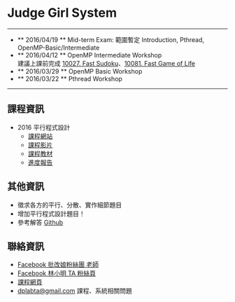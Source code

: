 # Judge Girl System

----
* ** 2016/04/19 ** Mid-term Exam: 範圍暫定 Introduction, Pthread, OpenMP-Basic/Intermediate
* ** 2016/04/12 ** OpenMP Intermediate Workshop  
建議上課前完成 [10027. Fast Sudoku](https://judgegirl.csie.org/problem/0/10027)、[10081. Fast Game of Life](https://judgegirl.csie.org/problem/0/10081)
* ** 2016/03/29 ** OpenMP Basic Workshop
* ** 2016/03/22 ** Pthread Workshop

----

## 課程資訊

* 2016 平行程式設計
	* [課程網站](https://sites.google.com/site/ntucsiepp2016/announcement)
	* [課程影片](https://www.youtube.com/watch?v=yiQyi0HAAfg&list=PLOvZ8aEg7xDn1H78MT2oApPWrLvcxb3fc)
	* [課程教材](https://sites.google.com/site/ntucsiepp2016/materials)
	* [進度報告](https://docs.google.com/spreadsheets/d/1Ou8H8xzxsOkhANkjyLspENyl21bfE1F_GRLoHsTE38Q/edit)

## 其他資訊

*   徵求各方的平行、分散、實作細節題目
*   增加平行程式設計題目！
*   參考解答 [Github](https://github.com/morris821028/UVa/tree/master/OnlineJudge/JudgeGirl)

## 聯絡資訊

*   [Facebook 批改娘粉絲團 老師](https://www.facebook.com/ntucsie.simon)
*   [Facebook 林小明 TA 粉絲頁](https://www.facebook.com/ntucsiec2014xiaominglin)
*   [課程網頁](https://sites.google.com/site/ntucsiec2015/)
*   [dplabta@gmail.com](dplabta@gmail.com) 課程、系統相關問題